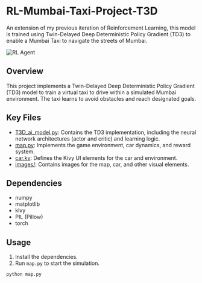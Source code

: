 # RL-Mumbai-Taxi-Project-T3D

An extension of my previous iteration of Reinforcement Learning, this model is trained using Twin-Delayed Deep Deterministic Policy Gradient (TD3) to enable a Mumbai Taxi to navigate the streets of Mumbai.

![RL Agent](images/running_image.png)

## Overview

This project implements a Twin-Delayed Deep Deterministic Policy Gradient (TD3) model to train a virtual taxi to drive within a simulated Mumbai environment. The taxi learns to avoid obstacles and reach designated goals.

## Key Files

-   [T3D_ai_model.py](RL-Mumbai-Taxi-Project-T3D/T3D_ai_model.py): Contains the TD3 implementation, including the neural network architectures (actor and critic) and learning logic.
-   [map.py](RL-Mumbai-Taxi-Project-T3D/map.py): Implements the game environment, car dynamics, and reward system.
-   [car.kv](RL-Mumbai-Taxi-Project-T3D/car.kv): Defines the Kivy UI elements for the car and environment.
-   [images/](RL-Mumbai-Taxi-Project-T3D/images/): Contains images for the map, car, and other visual elements.

## Dependencies

-   numpy
-   matplotlib
-   kivy
-   PIL (Pillow)
-   torch

## Usage

1.  Install the dependencies.
2.  Run `map.py` to start the simulation.

```sh
python map.py
```
